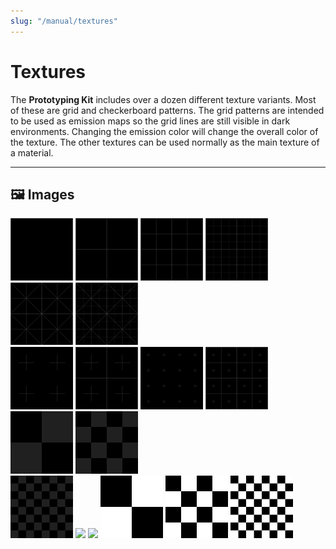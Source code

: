 ```yaml
---
slug: "/manual/textures"
---
```


# Textures

The **Prototyping Kit** includes over a dozen different texture variants. Most of these are grid and checkerboard patterns. The grid patterns are intended to be used as emission maps so the grid lines are still visible in dark environments. Changing the emission color will change the overall color of the texture. The other textures can be used normally as the main texture of a material.

<hr/>

## 🖼️ Images

<img src="../images/Pattern_00_Emission.png" width="100">
<img src="../images/Pattern_01_Emission.png" width="100">
<img src="../images/Pattern_02_Emission.png" width="100">
<img src="../images/Pattern_03_Emission.png" width="100">
<img src="../images/Pattern_04_Emission.png" width="100">
<img src="../images/Pattern_05_Emission.png" width="100">
<br/>
<img src="../images/Pattern_06_Emission.png" width="100">
<img src="../images/Pattern_07_Emission.png" width="100">
<img src="../images/Pattern_08_Emission.png" width="100">
<img src="../images/Pattern_09_Emission.png" width="100">
<img src="../images/Pattern_10_Emission.png" width="100">
<img src="../images/Pattern_11_Emission.png" width="100">
<br/>
<img src="../images/Pattern_12_Emission.png" width="100">
<img src="../images/Pattern_13_Emission.png" width="100">
<img src="../images/Pattern_14_Emission.png" width="100">
<img src="../images/Checkerboard_2x2.png" width="100">
<img src="../images/Checkerboard_4x4.png" width="100">
<img src="../images/Checkerboard_8x8.png" width="100">
